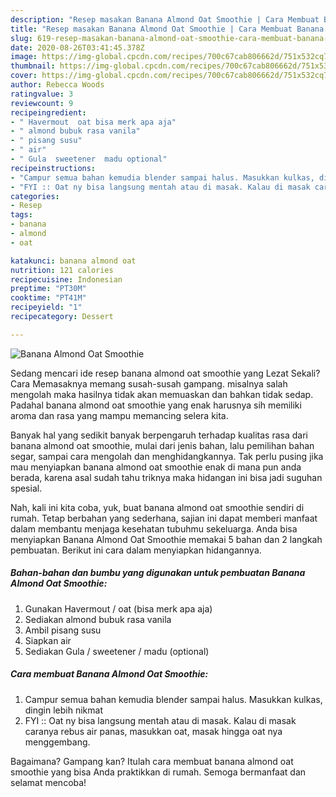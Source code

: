 ```yaml
---
description: "Resep masakan Banana Almond Oat Smoothie | Cara Membuat Banana Almond Oat Smoothie Yang Sempurna"
title: "Resep masakan Banana Almond Oat Smoothie | Cara Membuat Banana Almond Oat Smoothie Yang Sempurna"
slug: 619-resep-masakan-banana-almond-oat-smoothie-cara-membuat-banana-almond-oat-smoothie-yang-sempurna
date: 2020-08-26T03:41:45.378Z
image: https://img-global.cpcdn.com/recipes/700c67cab806662d/751x532cq70/banana-almond-oat-smoothie-foto-resep-utama.jpg
thumbnail: https://img-global.cpcdn.com/recipes/700c67cab806662d/751x532cq70/banana-almond-oat-smoothie-foto-resep-utama.jpg
cover: https://img-global.cpcdn.com/recipes/700c67cab806662d/751x532cq70/banana-almond-oat-smoothie-foto-resep-utama.jpg
author: Rebecca Woods
ratingvalue: 3
reviewcount: 9
recipeingredient:
- " Havermout  oat bisa merk apa aja"
- " almond bubuk rasa vanila"
- " pisang susu"
- " air"
- " Gula  sweetener  madu optional"
recipeinstructions:
- "Campur semua bahan kemudia blender sampai halus. Masukkan kulkas, dingin lebih nikmat"
- "FYI :: Oat ny bisa langsung mentah atau di masak. Kalau di masak caranya rebus air panas, masukkan oat, masak hingga oat nya menggembang."
categories:
- Resep
tags:
- banana
- almond
- oat

katakunci: banana almond oat 
nutrition: 121 calories
recipecuisine: Indonesian
preptime: "PT30M"
cooktime: "PT41M"
recipeyield: "1"
recipecategory: Dessert

---
```



![Banana Almond Oat Smoothie](https://img-global.cpcdn.com/recipes/700c67cab806662d/751x532cq70/banana-almond-oat-smoothie-foto-resep-utama.jpg)

Sedang mencari ide resep banana almond oat smoothie yang Lezat Sekali? Cara Memasaknya memang susah-susah gampang. misalnya salah mengolah maka hasilnya tidak akan memuaskan dan bahkan tidak sedap. Padahal banana almond oat smoothie yang enak harusnya sih memiliki aroma dan rasa yang mampu memancing selera kita.

Banyak hal yang sedikit banyak berpengaruh terhadap kualitas rasa dari banana almond oat smoothie, mulai dari jenis bahan, lalu pemilihan bahan segar, sampai cara mengolah dan menghidangkannya. Tak perlu pusing jika mau menyiapkan banana almond oat smoothie enak di mana pun anda berada, karena asal sudah tahu triknya maka hidangan ini bisa jadi suguhan spesial.




Nah, kali ini kita coba, yuk, buat banana almond oat smoothie sendiri di rumah. Tetap berbahan yang sederhana, sajian ini dapat memberi manfaat dalam membantu menjaga kesehatan tubuhmu sekeluarga. Anda bisa menyiapkan Banana Almond Oat Smoothie memakai 5 bahan dan 2 langkah pembuatan. Berikut ini cara dalam menyiapkan hidangannya.

<!--inarticleads1-->

##### Bahan-bahan dan bumbu yang digunakan untuk pembuatan Banana Almond Oat Smoothie:

1. Gunakan  Havermout / oat (bisa merk apa aja)
1. Sediakan  almond bubuk rasa vanila
1. Ambil  pisang susu
1. Siapkan  air
1. Sediakan  Gula / sweetener / madu (optional)




<!--inarticleads2-->

##### Cara membuat Banana Almond Oat Smoothie:

1. Campur semua bahan kemudia blender sampai halus. Masukkan kulkas, dingin lebih nikmat
1. FYI :: Oat ny bisa langsung mentah atau di masak. Kalau di masak caranya rebus air panas, masukkan oat, masak hingga oat nya menggembang.




Bagaimana? Gampang kan? Itulah cara membuat banana almond oat smoothie yang bisa Anda praktikkan di rumah. Semoga bermanfaat dan selamat mencoba!
